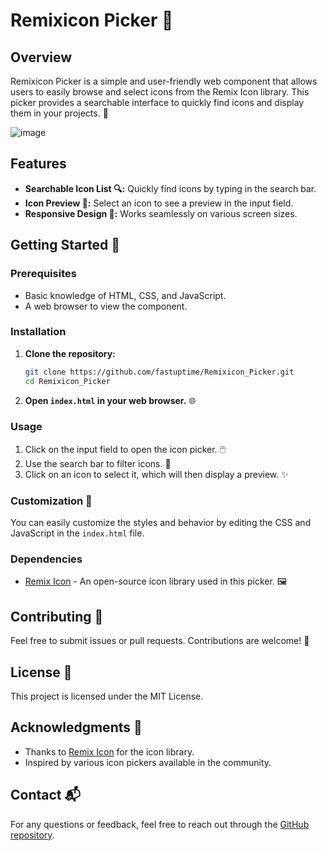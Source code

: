 # Remixicon Picker 🎨

## Overview
Remixicon Picker is a simple and user-friendly web component that allows users to easily browse and select icons from the Remix Icon library. This picker provides a searchable interface to quickly find icons and display them in your projects. 🌟

![image](https://github.com/user-attachments/assets/975ba717-a33a-4664-ab97-50fa90d259f2)

## Features
- **Searchable Icon List 🔍:** Quickly find icons by typing in the search bar.
- **Icon Preview 👀:** Select an icon to see a preview in the input field.
- **Responsive Design 📱:** Works seamlessly on various screen sizes.

## Getting Started 🚀

### Prerequisites
- Basic knowledge of HTML, CSS, and JavaScript.
- A web browser to view the component.

### Installation
1. **Clone the repository:**
   ```bash
   git clone https://github.com/fastuptime/Remixicon_Picker.git
   cd Remixicon_Picker
   ```

2. **Open `index.html` in your web browser.** 🌐

### Usage
1. Click on the input field to open the icon picker. 🖱️
2. Use the search bar to filter icons. 🔎
3. Click on an icon to select it, which will then display a preview. ✨

### Customization 🎨
You can easily customize the styles and behavior by editing the CSS and JavaScript in the `index.html` file.

### Dependencies
- [Remix Icon](https://remixicon.com/) - An open-source icon library used in this picker. 🖼️

## Contributing 🤝
Feel free to submit issues or pull requests. Contributions are welcome! 🌈

## License 📜
This project is licensed under the MIT License.

## Acknowledgments 🙌
- Thanks to [Remix Icon](https://remixicon.com/) for the icon library.
- Inspired by various icon pickers available in the community.

## Contact 📬
For any questions or feedback, feel free to reach out through the [GitHub repository](https://github.com/fastuptime/Remixicon_Picker).

